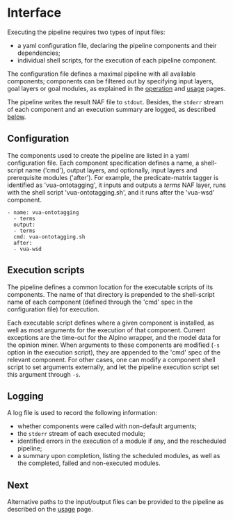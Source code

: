 # Interface
Executing the pipeline requires two types of input files: 

- a yaml configuration file, declaring the pipeline components and their dependencies; 
- individual shell scripts, for the execution of each pipeline component. 

The configuration file defines a maximal pipeline with all available components; components can be filtered out by specifying input layers, goal layers or goal modules, as explained in the [operation](https://github.com/cltl/vu-rm-pip3/blob/master/docs/operation.md) and [usage](https://github.com/cltl/vu-rm-pip3/blob/master/docs/usage.md) pages. 

The pipeline writes the result NAF file to `stdout`. Besides, the `stderr` stream of each component and an execution summary are logged, as described [below](#logging).


## Configuration
The components used to create the pipeline are listed in a yaml configuration file. Each component specification defines a name, a shell-script name ('cmd'), output layers, and optionally, input layers and prerequisite modules ('after').
For example, the predicate-matrix tagger is identified as 'vua-ontotagging', it inputs and outputs a *terms* NAF layer, runs with the shell script 'vua-ontotagging.sh', and it runs after the 'vua-wsd' component.
```
- name: vua-ontotagging
  - terms
  output:
  - terms
  cmd: vua-ontotagging.sh
  after:
  - vua-wsd
```

## Execution scripts
The pipeline defines a common location for the executable scripts of its components. The name of that directory is prepended to the shell-script name of each component (defined through the 'cmd' spec in the configuration file) for execution. 

Each executable script defines where a given component is installed, as well as most arguments for the execution of that component. 
Current exceptions are the time-out for the Alpino wrapper, and the model data for the opinion miner. When arguments to these components are modified (`-s` option in the execution script), they are appended to the 'cmd' spec of the relevant component. For other cases, one can modify a component shell script to set arguments externally, and let the pipeline execution script set this argument through `-s`. 


## Logging
A log file is used to record the following information:

- whether components were called with non-default arguments;
- the `stderr` stream of each executed module;
- identified errors in the execution of a module if any, and the rescheduled pipeline;
- a summary upon completion, listing the scheduled modules, as well as the completed, failed and non-executed modules. 


## Next
Alternative paths to the input/output files can be provided to the pipeline as described on the [usage](https://github.com/cltl/vu-rm-pip3/blob/master/docs/usage.md) page.

